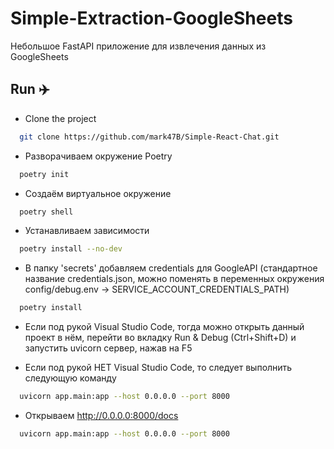 # Simple-Extraction-GoogleSheets

Небольшое FastAPI приложение для извлечения данных из GoogleSheets

## Run ✈️

- Clone the project

```bash
  git clone https://github.com/mark47B/Simple-React-Chat.git
```

- Разворачиваем окружение Poetry

```bash
  poetry init
```

- Создаём виртуальное окружение

```bash
  poetry shell
```

- Устанавливаем зависимости

```bash
  poetry install --no-dev
```

- В папку 'secrets' добавляем credentials для GoogleAPI (стандартное название credentials.json, можно поменять в переменных окружения config/debug.env -> SERVICE_ACCOUNT_CREDENTIALS_PATH)

```bash
  poetry install
```

- Если под рукой Visual Studio Code, тогда можно открыть данный проект в нём, перейти во вкладку Run & Debug (Ctrl+Shift+D) и запустить uvicorn сервер, нажав на F5

- Если под рукой НЕТ Visual Studio Code, то следует выполнить следующую команду  

```bash
  uvicorn app.main:app --host 0.0.0.0 --port 8000
```

- Открываем http://0.0.0.0:8000/docs

```bash
  uvicorn app.main:app --host 0.0.0.0 --port 8000
```

<br/>